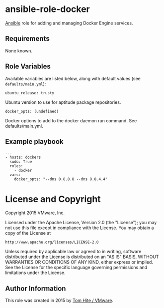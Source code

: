 # ansible-role-docker

[Ansible](https://github.com/ansible/ansible) role for adding
and managing Docker Engine services.

## Requirements

None known.

## Role Variables

Available variables are listed below, along with default values (see `defaults/main.yml`):

    ubuntu_release: trusty

Ubuntu version to use for aptitude package repositories.

    docker_opts: (undefined)

Docker options to add to the docker daemon run command. See defaults/main.yml.

## Example playbook

```
---
- hosts: dockers
  sudo: True
  roles:
    - docker
  vars:
    docker_opts: "--dns 8.8.8.8 --dns 8.8.4.4"
```

# License and Copyright

Copyright 2015 VMware, Inc.

Licensed under the Apache License, Version 2.0 (the "License");
you may not use this file except in compliance with the License.
You may obtain a copy of the License at

    http://www.apache.org/licenses/LICENSE-2.0

Unless required by applicable law or agreed to in writing, software
distributed under the License is distributed on an "AS IS" BASIS,
WITHOUT WARRANTIES OR CONDITIONS OF ANY KIND, either express or implied.
See the License for the specific language governing permissions and
limitations under the License.

## Author Information

This role was created in 2015 by [Tom Hite / VMware](http://www.vmware.com/).

